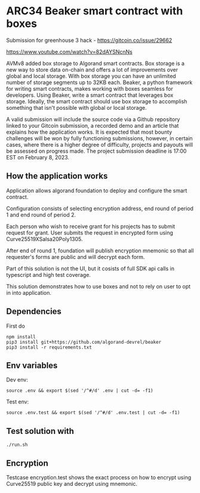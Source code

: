 # ARC34 Beaker smart contract with boxes

Submission for greenhouse 3 hack - https://gitcoin.co/issue/29662

https://www.youtube.com/watch?v=82dAYSNcnNs

AVMv8 added box storage to Algorand smart contracts. Box storage is a new way to store data on-chain and offers a lot of improvements over global and local storage. With box storage you can have an unlimited number of storage segments up to 32KB each. Beaker, a python framework for writing smart contracts, makes working with boxes seamless for developers. Using Beaker, write a smart contract that leverages box storage. Ideally, the smart contract should use box storage to accomplish something that isn't possible with global or local storage.

A valid submission will include the source code via a Github repository linked to your Gitcoin submission, a recorded demo and an article that explains how the application works. It is expected that most bounty challenges will be won by fully functioning submissions, however, in certain cases, where there is a higher degree of difficulty, projects and payouts will be assessed on progress made. The project submission deadline is 17:00 EST on February 8, 2023.

## How the application works

Application allows algorand foundation to deploy and configure the smart contract.

Configuration consists of selecting encryption address, end round of period 1 and end round of period 2.

Each person who wish to receive grant for his projects has to submit request for grant. User submits the request in encrypted form using Curve25519XSalsa20Poly1305.

After end of round 1, foundation will publish encryption mnemonic so that all requester's forms are public and will decrypt each form.

Part of this solution is not the UI, but it cosists of full SDK api calls in typescript and high test coverage.

This solution demonstrates how to use boxes and not to rely on user to opt in into application.

## Dependencies

First do

```
npm install
pip3 install git+https://github.com/algorand-devrel/beaker
pip3 install -r requirements.txt
```

## Env variables

Dev env:

```
source .env && export $(sed '/^#/d' .env | cut -d= -f1)
```

Test env:

```
source .env.test && export $(sed '/^#/d' .env.test | cut -d= -f1)
```

## Test solution with

```
./run.sh
```

## Encryption

Testcase encryption.test shows the exact process on how to encrypt using Curve25519 public key and decrypt using mnemonic.
